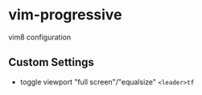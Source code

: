 # vim-progressive
vim8 configuration

## Custom Settings

- toggle viewport "full screen"/"equalsize"                     `<leader>tf`
